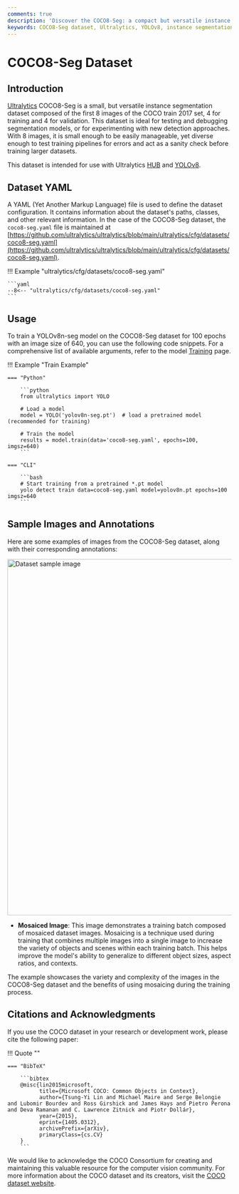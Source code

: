 ```yaml
---
comments: true
description: 'Discover the COCO8-Seg: a compact but versatile instance segmentation dataset ideal for testing Ultralytics YOLOv8 detection approaches. Complete usage guide included.'
keywords: COCO8-Seg dataset, Ultralytics, YOLOv8, instance segmentation, dataset configuration, YAML, YOLOv8n-seg model, mosaiced dataset images
---
```


# COCO8-Seg Dataset

## Introduction

[Ultralytics](https://ultralytics.com) COCO8-Seg is a small, but versatile instance segmentation dataset composed of the first 8 images of the COCO train 2017 set, 4 for training and 4 for validation. This dataset is ideal for testing and debugging segmentation models, or for experimenting with new detection approaches. With 8 images, it is small enough to be easily manageable, yet diverse enough to test training pipelines for errors and act as a sanity check before training larger datasets.

This dataset is intended for use with Ultralytics [HUB](https://hub.ultralytics.com)
and [YOLOv8](https://github.com/ultralytics/ultralytics).

## Dataset YAML

A YAML (Yet Another Markup Language) file is used to define the dataset configuration. It contains information about the dataset's paths, classes, and other relevant information. In the case of the COCO8-Seg dataset, the `coco8-seg.yaml` file is maintained at [https://github.com/ultralytics/ultralytics/blob/main/ultralytics/cfg/datasets/coco8-seg.yaml](https://github.com/ultralytics/ultralytics/blob/main/ultralytics/cfg/datasets/coco8-seg.yaml).

!!! Example "ultralytics/cfg/datasets/coco8-seg.yaml"

    ```yaml
    --8<-- "ultralytics/cfg/datasets/coco8-seg.yaml"
    ```

## Usage

To train a YOLOv8n-seg model on the COCO8-Seg dataset for 100 epochs with an image size of 640, you can use the following code snippets. For a comprehensive list of available arguments, refer to the model [Training](../../modes/train.md) page.

!!! Example "Train Example"

    === "Python"

        ```python
        from ultralytics import YOLO

        # Load a model
        model = YOLO('yolov8n-seg.pt')  # load a pretrained model (recommended for training)

        # Train the model
        results = model.train(data='coco8-seg.yaml', epochs=100, imgsz=640)
        ```

    === "CLI"

        ```bash
        # Start training from a pretrained *.pt model
        yolo detect train data=coco8-seg.yaml model=yolov8n.pt epochs=100 imgsz=640
        ```

## Sample Images and Annotations

Here are some examples of images from the COCO8-Seg dataset, along with their corresponding annotations:

<img src="https://user-images.githubusercontent.com/26833433/236818387-f7bde7df-caaa-46d1-8341-1f7504cd11a1.jpg" alt="Dataset sample image" width="800">

- **Mosaiced Image**: This image demonstrates a training batch composed of mosaiced dataset images. Mosaicing is a technique used during training that combines multiple images into a single image to increase the variety of objects and scenes within each training batch. This helps improve the model's ability to generalize to different object sizes, aspect ratios, and contexts.

The example showcases the variety and complexity of the images in the COCO8-Seg dataset and the benefits of using mosaicing during the training process.

## Citations and Acknowledgments

If you use the COCO dataset in your research or development work, please cite the following paper:

!!! Quote ""

    === "BibTeX"

        ```bibtex
        @misc{lin2015microsoft,
              title={Microsoft COCO: Common Objects in Context},
              author={Tsung-Yi Lin and Michael Maire and Serge Belongie and Lubomir Bourdev and Ross Girshick and James Hays and Pietro Perona and Deva Ramanan and C. Lawrence Zitnick and Piotr Dollár},
              year={2015},
              eprint={1405.0312},
              archivePrefix={arXiv},
              primaryClass={cs.CV}
        }
        ```

We would like to acknowledge the COCO Consortium for creating and maintaining this valuable resource for the computer vision community. For more information about the COCO dataset and its creators, visit the [COCO dataset website](https://cocodataset.org/#home).

